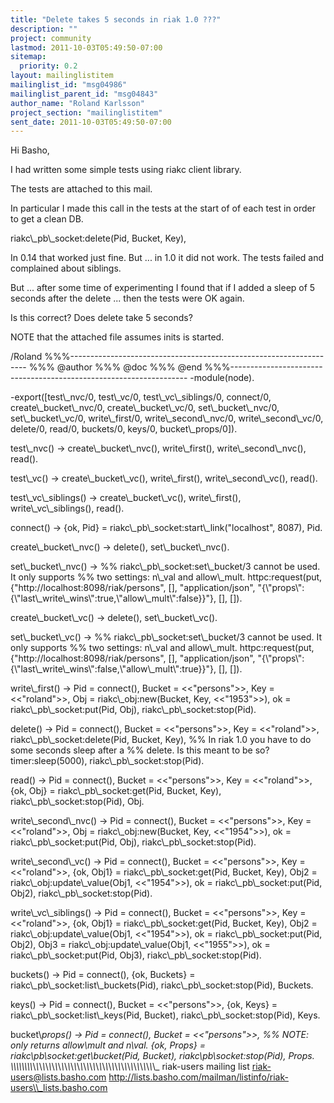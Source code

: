 ```yaml
---
title: "Delete takes 5 seconds in riak 1.0 ???"
description: ""
project: community
lastmod: 2011-10-03T05:49:50-07:00
sitemap:
  priority: 0.2
layout: mailinglistitem
mailinglist_id: "msg04986"
mailinglist_parent_id: "msg04843"
author_name: "Roland Karlsson"
project_section: "mailinglistitem"
sent_date: 2011-10-03T05:49:50-07:00
---
```



Hi Basho,

I had written some simple tests using riakc client library.

The tests are attached to this mail.

In particular I made this call in the tests at the start of
of each test in order to get a clean DB.

 riakc\\_pb\\_socket:delete(Pid, Bucket, Key),

In 0.14 that worked just fine. But ... in 1.0 it did not work.
The tests failed and complained about siblings.

But ... after some time of experimenting I found that if I
added a sleep of 5 seconds after the delete ... then the tests
were OK again.

Is this correct? Does delete take 5 seconds?

NOTE that the attached file assumes inits is started.

/Roland
%%%-------------------------------------------------------------------
%%% @author 
%%% @doc
%%% @end
%%%-------------------------------------------------------------------
-module(node).

-export([test\\_nvc/0,
 test\\_vc/0,
 test\\_vc\\_siblings/0,
 connect/0,
 create\\_bucket\\_nvc/0,
 create\\_bucket\\_vc/0,
 set\\_bucket\\_nvc/0,
 set\\_bucket\\_vc/0,
 write\\_first/0,
 write\\_second\\_nvc/0,
 write\\_second\\_vc/0,
 delete/0,
 read/0,
 buckets/0,
 keys/0,
 bucket\\_props/0]).

test\\_nvc() -&gt;
 create\\_bucket\\_nvc(),
 write\\_first(),
 write\\_second\\_nvc(),
 read().

test\\_vc() -&gt;
 create\\_bucket\\_vc(),
 write\\_first(),
 write\\_second\\_vc(),
 read().

test\\_vc\\_siblings() -&gt;
 create\\_bucket\\_vc(),
 write\\_first(),
 write\\_vc\\_siblings(),
 read().

connect() -&gt;
 {ok, Pid} = riakc\\_pb\\_socket:start\\_link("localhost", 8087),
 Pid.

create\\_bucket\\_nvc() -&gt;
 delete(),
 set\\_bucket\\_nvc().

set\\_bucket\\_nvc() -&gt;
 %% riakc\\_pb\\_socket:set\\_bucket/3 cannot be used. It only supports
 %% two settings: n\\_val and allow\\_mult.
 httpc:request(put,
 {"http://localhost:8098/riak/persons",
 [],
 "application/json",
 "{\\"props\\":{\\"last\\_write\\_wins\\":true,\\"allow\\_mult\\":false}}"},
 [],
 []).

create\\_bucket\\_vc() -&gt;
 delete(),
 set\\_bucket\\_vc().

set\\_bucket\\_vc() -&gt;
 %% riakc\\_pb\\_socket:set\\_bucket/3 cannot be used. It only supports
 %% two settings: n\\_val and allow\\_mult.
 httpc:request(put,
 {"http://localhost:8098/riak/persons",
 [],
 "application/json",
 "{\\"props\\":{\\"last\\_write\\_wins\\":false,\\"allow\\_mult\\":true}}"},
 [],
 []).

write\\_first() -&gt;
 Pid = connect(),
 Bucket = &lt;&lt;"persons"&gt;&gt;,
 Key = &lt;&lt;"roland"&gt;&gt;,
 Obj = riakc\\_obj:new(Bucket, Key, &lt;&lt;"1953"&gt;&gt;),
 ok = riakc\\_pb\\_socket:put(Pid, Obj),
 riakc\\_pb\\_socket:stop(Pid).

delete() -&gt;
 Pid = connect(),
 Bucket = &lt;&lt;"persons"&gt;&gt;,
 Key = &lt;&lt;"roland"&gt;&gt;,
 riakc\\_pb\\_socket:delete(Pid, Bucket, Key),
 %% In riak 1.0 you have to do some seconds sleep after a
 %% delete. Is this meant to be so?
 timer:sleep(5000),
 riakc\\_pb\\_socket:stop(Pid).

read() -&gt;
 Pid = connect(),
 Bucket = &lt;&lt;"persons"&gt;&gt;,
 Key = &lt;&lt;"roland"&gt;&gt;,
 {ok, Obj} = riakc\\_pb\\_socket:get(Pid, Bucket, Key),
 riakc\\_pb\\_socket:stop(Pid),
 Obj.

write\\_second\\_nvc() -&gt;
 Pid = connect(),
 Bucket = &lt;&lt;"persons"&gt;&gt;,
 Key = &lt;&lt;"roland"&gt;&gt;,
 Obj = riakc\\_obj:new(Bucket, Key, &lt;&lt;"1954"&gt;&gt;),
 ok = riakc\\_pb\\_socket:put(Pid, Obj),
 riakc\\_pb\\_socket:stop(Pid).

write\\_second\\_vc() -&gt;
 Pid = connect(),
 Bucket = &lt;&lt;"persons"&gt;&gt;,
 Key = &lt;&lt;"roland"&gt;&gt;,
 {ok, Obj1} = riakc\\_pb\\_socket:get(Pid, Bucket, Key),
 Obj2 = riakc\\_obj:update\\_value(Obj1, &lt;&lt;"1954"&gt;&gt;),
 ok = riakc\\_pb\\_socket:put(Pid, Obj2),
 riakc\\_pb\\_socket:stop(Pid).

write\\_vc\\_siblings() -&gt;
 Pid = connect(),
 Bucket = &lt;&lt;"persons"&gt;&gt;,
 Key = &lt;&lt;"roland"&gt;&gt;,
 {ok, Obj1} = riakc\\_pb\\_socket:get(Pid, Bucket, Key),
 Obj2 = riakc\\_obj:update\\_value(Obj1, &lt;&lt;"1954"&gt;&gt;),
 ok = riakc\\_pb\\_socket:put(Pid, Obj2),
 Obj3 = riakc\\_obj:update\\_value(Obj1, &lt;&lt;"1955"&gt;&gt;),
 ok = riakc\\_pb\\_socket:put(Pid, Obj3),
 riakc\\_pb\\_socket:stop(Pid).

buckets() -&gt;
 Pid = connect(),
 {ok, Buckets} = riakc\\_pb\\_socket:list\\_buckets(Pid),
 riakc\\_pb\\_socket:stop(Pid),
 Buckets.

keys() -&gt;
 Pid = connect(),
 Bucket = &lt;&lt;"persons"&gt;&gt;,
 {ok, Keys} = riakc\\_pb\\_socket:list\\_keys(Pid, Bucket),
 riakc\\_pb\\_socket:stop(Pid),
 Keys.

bucket\\_props() -&gt;
 Pid = connect(),
 Bucket = &lt;&lt;"persons"&gt;&gt;,
 %% NOTE: only returns allow\\_mult and n\\_val.
 {ok, Props} = riakc\\_pb\\_socket:get\\_bucket(Pid, Bucket),
 riakc\\_pb\\_socket:stop(Pid),
 Props.
\\_\\_\\_\\_\\_\\_\\_\\_\\_\\_\\_\\_\\_\\_\\_\\_\\_\\_\\_\\_\\_\\_\\_\\_\\_\\_\\_\\_\\_\\_\\_\\_\\_\\_\\_\\_\\_\\_\\_\\_\\_\\_\\_\\_\\_\\_\\_
riak-users mailing list
riak-users@lists.basho.com
http://lists.basho.com/mailman/listinfo/riak-users\\_lists.basho.com

